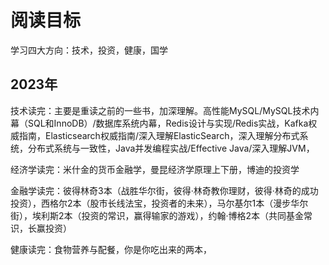 # 阅读目标

学习四大方向：技术，投资，健康，国学

## 2023年

技术读完：主要是重读之前的一些书，加深理解。高性能MySQL/MySQL技术内幕（SQL和InnoDB）/数据库系统内幕，Redis设计与实现/Redis实战，Kafka权威指南，Elasticsearch权威指南/深入理解ElasticSearch，深入理解分布式系统，分布式系统与一致性，Java并发编程实战/Effective Java/深入理解JVM，

经济学读完：米什金的货币金融学，曼昆经济学原理上下册，博迪的投资学

金融学读完：彼得林奇3本（战胜华尔街，彼得·林奇教你理财，彼得·林奇的成功投资），西格尔2本（股市长线法宝，投资者的未来），马尔基尔1本（漫步华尔街），埃利斯2本（投资的常识，赢得输家的游戏），约翰·博格2本（共同基金常识，长赢投资）

健康读完：食物营养与配餐，你是你吃出来的两本，

